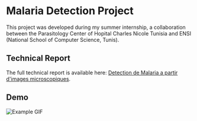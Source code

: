 # Malaria Detection Project

This project was developed during my summer internship, a collaboration between the Parasitology Center of Hopital Charles Nicole Tunisia and ENSI (National School of Computer Science, Tunis).

## Technical Report

The full technical report is available here: [Detection de Malaria a partir d'images microscopiques](https://www.researchgate.net/publication/385817862_Detection_de_Malaria_a_partir_d'images_microscopiques).

##  Demo

![Example GIF](malariagithubgif.gif)
